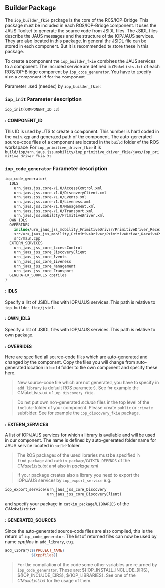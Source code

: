 ## Builder Package

The `iop_builder_fkie` package is the core of the ROS/IOP-Bridge. This package must be included in each ROS/IOP-Bridge component. It uses the JAUS Toolset to generate the source code from JSIDL files. The JSIDL files describe the JAUS messages and the structure of the IOP/JAUS services. They are also located in this package. In general the JSIDL file can be stored in each component. But it is recommended to store these in this package.

To create a component the `iop_builder_fkie` combines the JAUS services to a component. The included service are defined in `CMakeLists.txt` of each ROS/IOP-Bridge component by `iop_code_generator`. You have to specify also a component id for the component.

Parameter used (needed) by `iop_builder_fkie`:

### `iop_init` Parameter description
```makefile
iop_init(COMPONENT_ID 33)
```
####  : COMPONENT_ID
This ID is used by JTS to create a component. This number is hard coded in the `main.cpp` and generated path of the component. The auto-generated source-code files of a component are located in the `build` folder of the ROS workspace. For `iop_primitive_driver_fkie` it is `build/iop/urn.jaus.jss.mobility/iop_primitive_driver_fkie/jaus/Iop_primitive_driver_fkie_33`

### `iop_code_generator` Parameter description

```makefile
iop_code_generator(
  IDLS
    urn.jaus.jss.core-v1.0/AccessControl.xml
    urn.jaus.jss.core-v1.0/DiscoveryClient.xml
    urn.jaus.jss.core-v1.0/Events.xml
    urn.jaus.jss.core-v1.0/Liveness.xml
    urn.jaus.jss.core-v1.0/Management.xml
    urn.jaus.jss.core-v1.0/Transport.xml
    urn.jaus.jss.mobility/PrimitiveDriver.xml
  OWN_IDLS
  OVERRIDES
    include/urn_jaus_jss_mobility_PrimitiveDriver/PrimitiveDriver_ReceiveFSM.h
    src/urn_jaus_jss_mobility_PrimitiveDriver/PrimitiveDriver_ReceiveFSM.cpp
    src/main.cpp
  EXTERN_SERVICES
    urn_jaus_jss_core_AccessControl
    urn_jaus_jss_core_DiscoveryClient
    urn_jaus_jss_core_Events
    urn_jaus_jss_core_Liveness
    urn_jaus_jss_core_Management
    urn_jaus_jss_core_Transport
  GENERATED_SOURCES cppfiles
)
```

#### : IDLS
Specify a list of JSIDL files with IOP/JAUS services. This path is relative to `iop_builder_fkie/jsidl`.

#### : OWN_IDLS
Specify a list of JSIDL files with IOP/JAUS services. This path is relative to own package.

#### : OVERRIDES
Here are specified all source-code files which are auto-generated and changed by the component. Copy the files you will change from auto-generated location in `build` folder to the own component and specify these here.
>New source-code file which are not generated, you have to specify in `add_library` (a default ROS parameter). See for example the CMakeLists.txt of `iop_discovery_fkie`.

>Do not put own non-generated *include* files in the top level of the `include`-folder of your component. Please create `public` or `private` subfolder. See for example the `iop_discovery_fkie` package.

#### : EXTERN_SERVICES
A list of IOP/JAUS services for which a library is available and will be used in our component. The name is defined by auto-generated folder name for JAUS service located in `build`-folder.

>The ROS packages of the used libraries must be specified in `find_package` and `catkin_package`/`CATKIN_DEPENDS` of the *CMakeLists.txt* and also in *package.xml*

>If your package creates also a library you need to export the IOP/JAUS services by `iop_export_service` e.g.
```makefile
iop_export_service(urn_jaus_jss_core_Discovery
                   urn_jaus_jss_core_DiscoveryClient)
```
and specify your package in `catkin_package`/`LIBRARIES` of the *CMakeLists.txt*

#### : GENERATED_SOURCES
Since the auto-generated source-code files are also compiled, this is the return of `iop_code_generator`. The list of returned files can now be used by name *cppfiles* in `add_library`, e.g.
```makefile
add_library(${PROJECT_NAME}
            ${cppfiles})
```
>For the compilation of the code some other variables are returned by `iop_code_generator`. These are: ${IOP_INSTALL_INCLUDE_DIRS}, ${IOP_INCLUDE_DIRS}, ${IOP_LIBRARIES}. See one of the *CMakeList.txt* for the usage of them.
